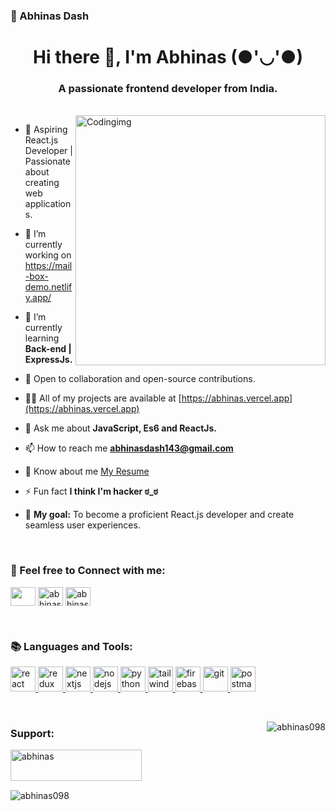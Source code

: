 ### 👋 Abhinas Dash

<!--
**Abhinas098/Abhinas098** is a ✨ _special_ ✨ repository because its `README.md` (this file) appears on your GitHub profile.

Here are some ideas to get you started:

- 🔭 I’m currently working on ...
- 🌱 I’m currently learning ...
- 👯 I’m looking to collaborate on ...
- 🤔 I’m looking for help with ...
- 💬 Ask me about ...
- 📫 How to reach me: ...
- 😄 Pronouns: ...
- ⚡ Fun fact: ...
-->

<h1 align="center">Hi there 👋, I'm Abhinas (●'◡'●)</h1>
<h3 align="center">A passionate frontend developer from India.</h3>
<br>
<img align="right" width="400" alt="Codingimg" src="https://i.pinimg.com/originals/81/17/8b/81178b47a8598f0c81c4799f2cdd4057.gif">


- 🚀 Aspiring React.js Developer | Passionate about creating web applications.
  
- 🔭 I’m currently working on https://mail-box-demo.netlify.app/

- 🌱 I’m currently learning **Back-end | ExpressJs.**

- 👯 Open to collaboration and open-source contributions.

- 👨‍💻 All of my projects are available at [https://abhinas.vercel.app](https://abhinas.vercel.app)

- 💬 Ask me about **JavaScript, Es6 and ReactJs.**

- 📫 How to reach me **abhinasdash143@gmail.com**

- 📄 Know about me [My Resume](drive.google.com/file/d/1BwyXhbQz3ZYgYigVUVyX1kJCG168PDNj/view)

- ⚡ Fun fact **I think I'm hacker ಠ_ಠ**

- 🎯 **My goal:** To become a proficient React.js developer and create seamless user experiences.

<br>
<h3 align="left">💌 Feel free to Connect with me:</h3>
<p align="left">
<a href="https://linkedin.com/in/abhinas-dash-91656b217" target="blank"><img align="center" src="https://github.com/Abhinas098/Abhinas098/assets/88656609/b61ad2a4-29b3-46b3-94da-32fbb1ae7681" height="30" width="40" /></a>
<a href="https://www.leetcode.com/abhinas143" target="blank"><img align="center" src="https://github.com/Abhinas098/Abhinas098/assets/88656609/d0c94cee-4b40-4865-82c9-f5c7f99ea19b" alt="abhinas143" height="30" width="40" /></a>
<a href="https://github.com/Abhinas098" target="blank"><img align="center" src="https://github.com/Abhinas098/Abhinas098/assets/88656609/53dc620e-c8f3-41a1-92ec-cfecdc1bfb51" alt="abhinas143" height="30" width="40" /></a>
</p>
<br>
<h3 align="left">📚 Languages and Tools:</h3>

<p align="left"> 
  <a href="https://reactjs.org/" target="_blank" rel="noreferrer"> <img src="https://reactnative.dev/img/header_logo.svg" alt="react" width="40" height="40"/> </a>  <a href="https://redux.js.org" target="_blank" rel="noreferrer"> <img src="https://github.com/Abhinas098/Abhinas098/assets/88656609/9fcc0fae-53f4-4dce-b046-8dfe3fdfa64d" alt="redux" width="40" height="40"/> </a>
  <a href="https://nextjs.org/" target="_blank" rel="noreferrer"> <img src="https://github.com/Abhinas098/Abhinas098/assets/88656609/eedae838-b992-4103-9e18-b7cd19d5cbce" alt="nextjs" width="40" height="40"/> </a> <a href="https://nodejs.org" target="_blank" rel="noreferrer"> <img src="https://github.com/Abhinas098/Abhinas098/assets/88656609/e37f8e42-b999-475c-ba3e-e366a8791ae3" alt="nodejs" width="40" height="40"/> </a>  <a href="https://www.python.org" target="_blank" rel="noreferrer"> <img src="https://github.com/Abhinas098/Abhinas098/assets/88656609/da773137-7ba5-43f1-a254-4d9f5ad210e4" alt="python" width="40" height="40"/> </a>  <a href="https://tailwindcss.com/" target="_blank" rel="noreferrer"> <img src="https://www.vectorlogo.zone/logos/tailwindcss/tailwindcss-icon.svg" alt="tailwind" width="40" height="40"/> </a> 
 <a href="https://firebase.google.com/" target="_blank" rel="noreferrer"> <img src="https://www.vectorlogo.zone/logos/firebase/firebase-icon.svg" alt="firebase" width="40" height="40"/> </a> <a href="https://git-scm.com/" target="_blank" rel="noreferrer"> <img src="https://www.vectorlogo.zone/logos/git-scm/git-scm-icon.svg" alt="git" width="40" height="40"/> </a><a href="https://postman.com" target="_blank" rel="noreferrer"> <img src="https://www.vectorlogo.zone/logos/getpostman/getpostman-icon.svg" alt="postman" width="40" height="40"/> </a></p>
<br>
<p><img align="right" src="https://github-readme-stats.vercel.app/api/top-langs?username=abhinas098&show_icons=true&locale=en&layout=compact" alt="abhinas098" /></p>
<h3 align="left">Support:</h3>
<p><a align="left" href="https://www.buymeacoffee.com/abhinas"> <img align="left" src="https://cdn.buymeacoffee.com/buttons/v2/default-yellow.png" height="50" width="210" alt="abhinas" /></a></p><br><br>
<br>

<p><img align="left" src="https://github-readme-streak-stats.herokuapp.com/?user=abhinas098&" alt="abhinas098" /></p>

